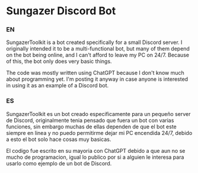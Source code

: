 # Sungazer Discord Bot

### EN
SungazerToolkit is a bot created specifically for a small Discord server. I originally intended it to be a multi-functional bot, but many of them depend on the bot being online, and I can't afford to leave my PC on 24/7. Because of this, the bot only does very basic things.

The code was mostly written using ChatGPT because I don't know much about programming yet. I'm posting it anyway in case anyone is interested in using it as an example of a Discord bot.

### ES
SungazerToolkit es un bot creado especificamente para un pequeño server de Discord, originalmente tenia pensado que fuera un bot con varias funciones, sin embargo muchas de ellas dependen de que el bot este siempre en linea y no puedo permitirme dejar mi PC encendida 24/7, debido a esto el bot solo hace cosas muy basicas.

El codigo fue escrito en su mayoria con ChatGPT debido a que aun no se mucho de programacion, igual lo publico por si a alguien le interesa para usarlo como ejemplo de un bot de Discord.
